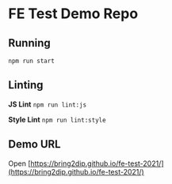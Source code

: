 # FE Test Demo Repo

## Running
`npm run start`

## Linting

**JS Lint**
`npm run lint:js`

**Style Lint**
`npm run lint:style`

## Demo URL
Open [https://bring2dip.github.io/fe-test-2021/](https://bring2dip.github.io/fe-test-2021/)



